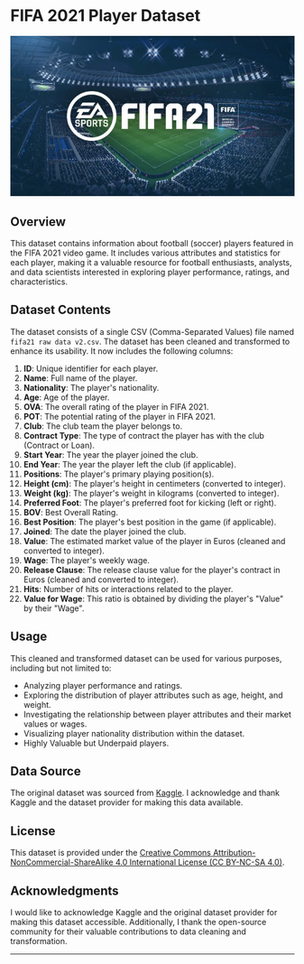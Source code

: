 # FIFA 2021 Player Dataset

![FIFA 2021 Logo](fifa2021.jpg)

## Overview

This dataset contains information about football (soccer) players featured in the FIFA 2021 video game. It includes various attributes and statistics for each player, making it a valuable resource for football enthusiasts, analysts, and data scientists interested in exploring player performance, ratings, and characteristics.

## Dataset Contents

The dataset consists of a single CSV (Comma-Separated Values) file named `fifa21 raw data v2.csv`. The dataset has been cleaned and transformed to enhance its usability. It now includes the following columns:

1. **ID**: Unique identifier for each player.
2. **Name**: Full name of the player.
3. **Nationality**: The player's nationality.
4. **Age**: Age of the player.
5. **OVA**: The overall rating of the player in FIFA 2021.
6. **POT**: The potential rating of the player in FIFA 2021.
7. **Club**: The club team the player belongs to.
8. **Contract Type**: The type of contract the player has with the club (Contract or Loan).
9. **Start Year**: The year the player joined the club.
10. **End Year**: The year the player left the club (if applicable).
11. **Positions**: The player's primary playing position(s).
12. **Height (cm)**: The player's height in centimeters (converted to integer).
13. **Weight (kg)**: The player's weight in kilograms (converted to integer).
14. **Preferred Foot**: The player's preferred foot for kicking (left or right).
15. **BOV**: Best Overall Rating.
16. **Best Position**: The player's best position in the game (if applicable).
17. **Joined**: The date the player joined the club.
18. **Value**: The estimated market value of the player in Euros (cleaned and converted to integer).
19. **Wage**: The player's weekly wage.
20. **Release Clause**: The release clause value for the player's contract in Euros (cleaned and converted to integer).
21. **Hits**: Number of hits or interactions related to the player.
22. **Value for Wage**: This ratio is obtained by dividing the player's "Value" by their "Wage".


## Usage

This cleaned and transformed dataset can be used for various purposes, including but not limited to:

- Analyzing player performance and ratings.
- Exploring the distribution of player attributes such as age, height, and weight.
- Investigating the relationship between player attributes and their market values or wages.
- Visualizing player nationality distribution within the dataset.
- Highly Valuable but Underpaid players. 

## Data Source

The original dataset was sourced from [Kaggle](https://www.kaggle.com/datasets/yagunnersya/fifa-21-messy-raw-dataset-for-cleaning-exploring/data). I acknowledge and thank Kaggle and the dataset provider for making this data available.

## License

This dataset is provided under the [Creative Commons Attribution-NonCommercial-ShareAlike 4.0 International License (CC BY-NC-SA 4.0)](https://creativecommons.org/licenses/by-nc-sa/4.0/).

## Acknowledgments

I would like to acknowledge Kaggle and the original dataset provider for making this dataset accessible. Additionally, I thank the open-source community for their valuable contributions to data cleaning and transformation.

---